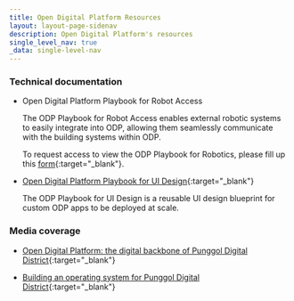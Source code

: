 ```yaml
---
title: Open Digital Platform Resources
layout: layout-page-sidenav
description: Open Digital Platform's resources
single_level_nav: true
_data: single-level-nav
---
```


### Technical documentation

- Open Digital Platform Playbook for Robot Access
  
  The ODP Playbook for Robot Access enables external robotic systems to easily integrate into ODP, allowing them seamlessly communicate with the building systems within ODP.
  
  To request access to view the ODP Playbook for Robotics, please fill up this [form](https://form.gov.sg/636cb0f40036370012ee3deb){:target="\_blank"}.
  
  
-	[Open Digital Platform Playbook for UI Design](https://docs.developer.tech.gov.sg/docs/open-digital-platform-playbook-for-ui-design/){:target="\_blank"}

     The ODP Playbook for UI Design is a reusable UI design blueprint for custom ODP apps to be deployed at scale.
  
   
### Media coverage

- [Open Digital Platform: the digital backbone of Punggol Digital District](https://estates.jtc.gov.sg/pdd/stories/open-digital-platform-the-digital-backbone-of-pdd){:target="\_blank"}

- [Building an operating system for Punggol Digital District](https://www.tech.gov.sg/media/technews/building-an-operating-system-for-punggol-digital-district){:target="\_blank"}
